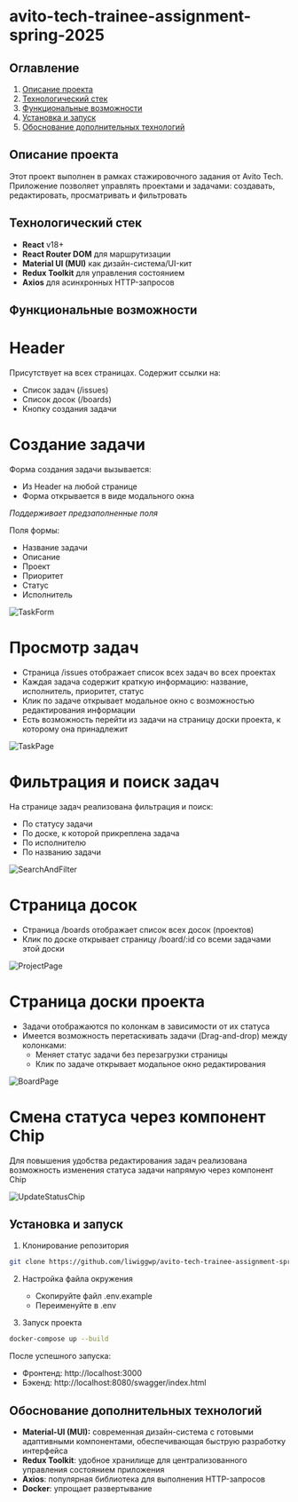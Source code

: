 # avito-tech-trainee-assignment-spring-2025

## Оглавление

1. [Описание проекта](#описание-проекта)
2. [Технологический стек](#технологический-стек)
3. [Функциональные возможности](#функциональные-возможности)
4. [Установка и запуск](#установка-и-запуск)
5. [Обоснование дополнительных технологий](#обоснование-дополнительных-технологий)

## Описание проекта

Этот проект выполнен в рамках стажировочного задания от Avito Tech. Приложение позволяет управлять проектами и задачами: создавать, редактировать, просматривать и фильтровать

## Технологический стек

- **React** v18+
- **React Router DOM** для маршрутизации
- **Material UI (MUI)** как дизайн-система/UI-кит
- **Redux Toolkit** для управления состоянием
- **Axios** для асинхронных HTTP-запросов

## Функциональные возможности

# Header

Присутствует на всех страницах. Содержит ссылки на:

- Список задач (/issues)
- Список досок (/boards)
- Кнопку создания задачи

# Создание задачи

Форма создания задачи вызывается:

- Из Header на любой странице
- Форма открывается в виде модального окна

_Поддерживает предзаполненные поля_

Поля формы:

- Название задачи
- Описание
- Проект
- Приоритет
- Статус
- Исполнитель

![TaskForm](./assets/TaskForm.png)

# Просмотр задач

- Страница /issues отображает список всех задач во всех проектах
- Каждая задача содержит краткую информацию: название, исполнитель, приоритет, статус
- Клик по задаче открывает модальное окно с возможностью редактирования информации
- Есть возможность перейти из задачи на страницу доски проекта, к которому она принадлежит

![TaskPage](./assets/TaskPage.png)

# Фильтрация и поиск задач

На странице задач реализована фильтрация и поиск:

- По статусу задачи
- По доске, к которой прикреплена задача
- По исполнителю
- По названию задачи

![SearchAndFilter](./assets/SearchAndFilter.png)

# Страница досок

- Страница /boards отображает список всех досок (проектов)
- Клик по доске открывает страницу /board/:id со всеми задачами этой доски

![ProjectPage](./assets/ProjectPage.png)

# Страница доски проекта

- Задачи отображаются по колонкам в зависимости от их статуса
- Имеется возможность перетаскивать задачи (Drag-and-drop) между колонками:
  - Меняет статус задачи без перезагрузки страницы
  - Клик по задаче открывает модальное окно редактирования

![BoardPage](./assets/BoardPage.png)

# Смена статуса через компонент Chip

Для повышения удобства редактирования задач реализована возможность изменения статуса задачи напрямую через компонент Chip

![UpdateStatusChip](./assets/UpdateStatusChip.png)

## Установка и запуск

1. Клонирование репозитория

```bash
git clone https://github.com/liwiggwp/avito-tech-trainee-assignment-spring-2025
```

2. Настройка файла окружения

   - Скопируйте файл .env.example
   - Переименуйте в .env

3. Запуск проекта

```bash
docker-compose up --build
```

После успешного запуска:

- Фронтенд: http://localhost:3000
- Бэкенд: http://localhost:8080/swagger/index.html

## Обоснование дополнительных технологий

- **Material-UI (MUI):** современная дизайн-система с готовыми адаптивными компонентами, обеспечивающая быструю разработку интерфейса
- **Redux Toolkit**: удобное хранилище для централизованного управления состоянием приложения
- **Axios**: популярная библиотека для выполнения HTTP-запросов
- **Docker**: упрощает развертывание
